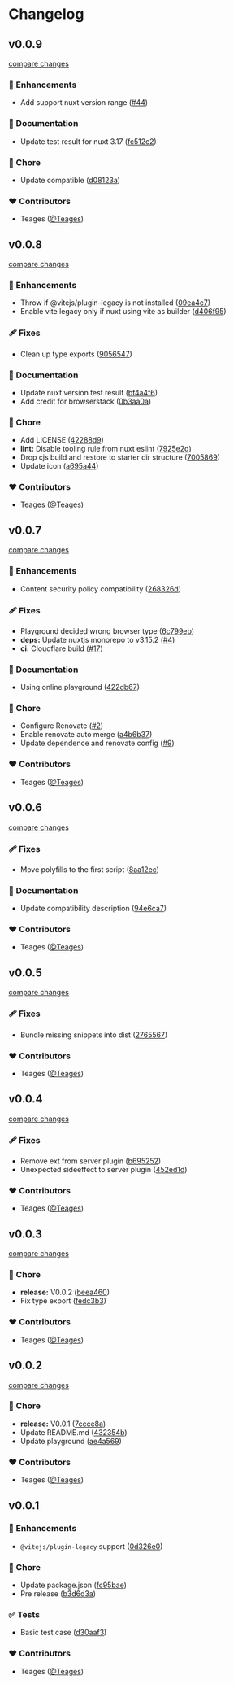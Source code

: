 # Changelog


## v0.0.9

[compare changes](https://github.com/teages/nuxt-legacy/compare/v0.0.8...v0.0.9)

### 🚀 Enhancements

- Add support nuxt version range ([#44](https://github.com/teages/nuxt-legacy/pull/44))

### 📖 Documentation

- Update test result for nuxt 3.17 ([fc512c2](https://github.com/teages/nuxt-legacy/commit/fc512c2))

### 🏡 Chore

- Update compatible ([d08123a](https://github.com/teages/nuxt-legacy/commit/d08123a))

### ❤️ Contributors

- Teages ([@Teages](https://github.com/Teages))

## v0.0.8

[compare changes](https://github.com/teages/nuxt-legacy/compare/v0.0.7...v0.0.8)

### 🚀 Enhancements

- Throw if @vitejs/plugin-legacy is not installed ([09ea4c7](https://github.com/teages/nuxt-legacy/commit/09ea4c7))
- Enable vite legacy only if nuxt using vite as builder ([d406f95](https://github.com/teages/nuxt-legacy/commit/d406f95))

### 🩹 Fixes

- Clean up type exports ([9056547](https://github.com/teages/nuxt-legacy/commit/9056547))

### 📖 Documentation

- Update nuxt version test result ([bf4a4f6](https://github.com/teages/nuxt-legacy/commit/bf4a4f6))
- Add credit for browserstack ([0b3aa0a](https://github.com/teages/nuxt-legacy/commit/0b3aa0a))

### 🏡 Chore

- Add LICENSE ([42288d9](https://github.com/teages/nuxt-legacy/commit/42288d9))
- **lint:** Disable tooling rule from nuxt eslint ([7925e2d](https://github.com/teages/nuxt-legacy/commit/7925e2d))
- Drop cjs build and restore to starter dir structure ([7005869](https://github.com/teages/nuxt-legacy/commit/7005869))
- Update icon ([a695a44](https://github.com/teages/nuxt-legacy/commit/a695a44))

### ❤️ Contributors

- Teages ([@Teages](https://github.com/Teages))

## v0.0.7

[compare changes](https://github.com/teages/nuxt-legacy/compare/v0.0.6...v0.0.7)

### 🚀 Enhancements

- Content security policy compatibility ([268326d](https://github.com/teages/nuxt-legacy/commit/268326d))

### 🩹 Fixes

- Playground decided wrong browser type ([6c799eb](https://github.com/teages/nuxt-legacy/commit/6c799eb))
- **deps:** Update nuxtjs monorepo to v3.15.2 ([#4](https://github.com/teages/nuxt-legacy/pull/4))
- **ci:** Cloudflare build ([#17](https://github.com/teages/nuxt-legacy/pull/17))

### 📖 Documentation

- Using online playground ([422db67](https://github.com/teages/nuxt-legacy/commit/422db67))

### 🏡 Chore

- Configure Renovate ([#2](https://github.com/teages/nuxt-legacy/pull/2))
- Enable renovate auto merge ([a4b6b37](https://github.com/teages/nuxt-legacy/commit/a4b6b37))
- Update dependence and renovate config ([#9](https://github.com/teages/nuxt-legacy/pull/9))

### ❤️ Contributors

- Teages ([@Teages](http://github.com/Teages))

## v0.0.6

[compare changes](https://github.com/teages/nuxt-legacy/compare/v0.0.5...v0.0.6)

### 🩹 Fixes

- Move polyfills to the first script ([8aa12ec](https://github.com/teages/nuxt-legacy/commit/8aa12ec))

### 📖 Documentation

- Update compatibility description ([94e6ca7](https://github.com/teages/nuxt-legacy/commit/94e6ca7))

### ❤️ Contributors

- Teages ([@Teages](http://github.com/Teages))

## v0.0.5

[compare changes](https://github.com/teages/nuxt-legacy/compare/v0.0.4...v0.0.5)

### 🩹 Fixes

- Bundle missing snippets into dist ([2765567](https://github.com/teages/nuxt-legacy/commit/2765567))

### ❤️ Contributors

- Teages ([@Teages](http://github.com/Teages))

## v0.0.4

[compare changes](https://github.com/teages/nuxt-legacy/compare/v0.0.3...v0.0.4)

### 🩹 Fixes

- Remove ext from server plugin ([b695252](https://github.com/teages/nuxt-legacy/commit/b695252))
- Unexpected sideeffect to server plugin ([452ed1d](https://github.com/teages/nuxt-legacy/commit/452ed1d))

### ❤️ Contributors

- Teages ([@Teages](http://github.com/Teages))

## v0.0.3

[compare changes](https://github.com/teages/nuxt-legacy/compare/v0.0.2...v0.0.3)

### 🏡 Chore

- **release:** V0.0.2 ([beea460](https://github.com/teages/nuxt-legacy/commit/beea460))
- Fix type export ([fedc3b3](https://github.com/teages/nuxt-legacy/commit/fedc3b3))

### ❤️ Contributors

- Teages ([@Teages](http://github.com/Teages))

## v0.0.2

[compare changes](https://github.com/teages/nuxt-legacy/compare/v0.0.1...v0.0.2)

### 🏡 Chore

- **release:** V0.0.1 ([7ccce8a](https://github.com/teages/nuxt-legacy/commit/7ccce8a))
- Update README.md ([432354b](https://github.com/teages/nuxt-legacy/commit/432354b))
- Update playground ([ae4a569](https://github.com/teages/nuxt-legacy/commit/ae4a569))

### ❤️ Contributors

- Teages ([@Teages](http://github.com/Teages))

## v0.0.1


### 🚀 Enhancements

- `@vitejs/plugin-legacy` support ([0d326e0](https://github.com/teages/nuxt-legacy/commit/0d326e0))

### 🏡 Chore

- Update package.json ([fc95bae](https://github.com/teages/nuxt-legacy/commit/fc95bae))
- Pre release ([b3d6d3a](https://github.com/teages/nuxt-legacy/commit/b3d6d3a))

### ✅ Tests

- Basic test case ([d30aaf3](https://github.com/teages/nuxt-legacy/commit/d30aaf3))

### ❤️ Contributors

- Teages ([@Teages](http://github.com/Teages))

